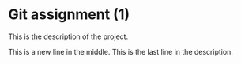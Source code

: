 # Git assignment (1)
This is the description of the project.

This is a new line in the middle.
This is the last line in the description.
